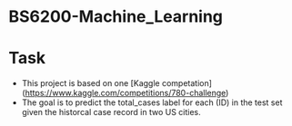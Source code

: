 # BS6200-Machine_Learning

# Task
- This project is based on one [Kaggle competation] (https://www.kaggle.com/competitions/780-challenge)
- The goal is to predict the total_cases label for each (ID) in the test set given the historcal case record in two US cities.

